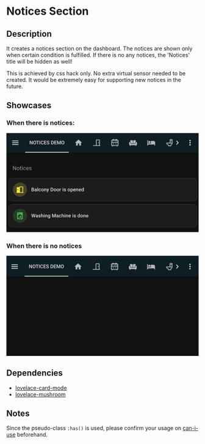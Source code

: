 # Notices Section

## Description
It creates a notices section on the dashboard. The notices are shown only when 
certain condition is fulfilled. If there is no any notices, the 'Notices' title 
will be hidden as well!

This is achieved by css hack only. No extra virtual sensor needed to be 
created. It would be extremely easy for supporting new notices in the 
future.

## Showcases

### When there is notices:
![has-notices.png](has-notices.png)

### When there is no notices 
![has-no-notices.png](has-no-notices.png)

## Dependencies
- [lovelace-card-mode](https://github.com/thomasloven/lovelace-card-mod)
- [lovelace-mushroom](https://github.com/piitaya/lovelace-mushroom)

## Notes
Since the pseudo-class `:has()` is used, please confirm your usage on 
[can-i-use](https://caniuse.com/css-has) beforehand.
